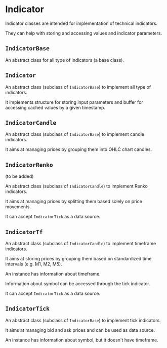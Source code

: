 # Indicator

Indicator classes are intended for implementation of technical indicators.

They can help with storing and accessing values and indicator parameters.

## `IndicatorBase`

An abstract class for all type of indicators (a base class).

## `Indicator`

An abstract class (subclass of `IndicatorBase`) to implement all type of indicators.

It implements structure for storing input parameters
and buffer for accessing cached values by a given timestamp.

## `IndicatorCandle`

An abstract class (subclass of `IndicatorBase`) to implement candle indicators.

It aims at managing prices by grouping them into OHLC chart candles.

## `IndicatorRenko`

(to be added)

An abstract class (subclass of `IndicatorCandle`) to implement Renko indicators.

It aims at managing prices by splitting them based solely on price movements.

It can accept `IndicatorTick` as a data source.

## `IndicatorTf`

An abstract class (subclass of `IndicatorCandle`)
to implement timeframe indicators.

It aims at storing prices by grouping them based on standardized time intervals
(e.g. M1, M2, M5).

An instance has information about timeframe.

Information about symbol can be accessed through the tick indicator.

It can accept `IndicatorTick` as a data source.

## `IndicatorTick`

An abstract class (subclass of `IndicatorBase`) to implement tick indicators.

It aims at managing bid and ask prices and can be used as data source.

An instance has information about symbol, but it doesn't have timeframe.

